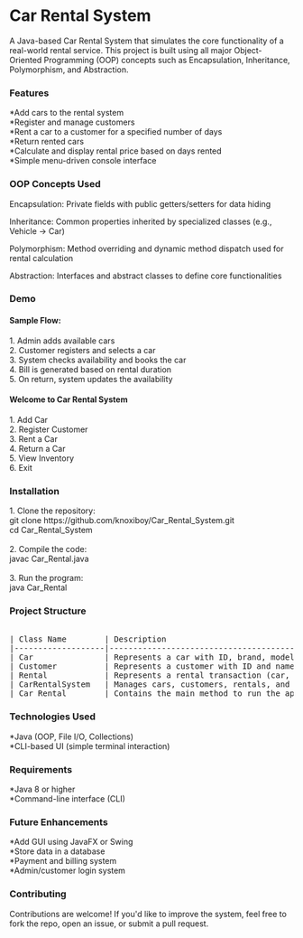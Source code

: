 <h1>Car Rental System</h1>

A Java-based Car Rental System that simulates the core functionality of a real-world rental service. 
This project is built using all major Object-Oriented Programming (OOP) concepts such as Encapsulation, Inheritance, Polymorphism, and Abstraction.

<h3>Features</h3>

*Add cars to the rental system <br>
*Register and manage customers <br>
*Rent a car to a customer for a specified number of days <br>
*Return rented cars <br>
*Calculate and display rental price based on days rented <br>
*Simple menu-driven console interface <br>


<h3>OOP Concepts Used</h3>

Encapsulation: Private fields with public getters/setters for data hiding

Inheritance: Common properties inherited by specialized classes (e.g., Vehicle -> Car)

Polymorphism: Method overriding and dynamic method dispatch used for rental calculation

Abstraction: Interfaces and abstract classes to define core functionalities


<h3>Demo</h3>

<h4>Sample Flow:</h4>
1. Admin adds available cars <br>
2. Customer registers and selects a car <br>
3. System checks availability and books the car <br>
4. Bill is generated based on rental duration <br>
5. On return, system updates the availability <br>


<h4>Welcome to Car Rental System</h4>
1. Add Car <br>
2. Register Customer <br>
3. Rent a Car <br>
4. Return a Car <br>
5. View Inventory <br>
6. Exit <br>


<h3>Installation</h3>
1. Clone the repository: <br>
git clone  https://github.com/knoxiboy/Car_Rental_System.git <br>
cd Car_Rental_System 
<br>
<br>
2. Compile the code: <br>
javac Car_Rental.java
<br>
<br>
3. Run the program: <br>
java Car_Rental
<br>

<h3>Project Structure</h3>
<pre> 
| Class Name        | Description                                                                 |
|-------------------|-----------------------------------------------------------------------------|
| Car               | Represents a car with ID, brand, model, base price per day, and availability|
| Customer          | Represents a customer with ID and name                                      |
| Rental            | Represents a rental transaction (car, customer, days)                       |
| CarRentalSystem   | Manages cars, customers, rentals, and provides main system functionality    |
| Car_Rental        | Contains the main method to run the application                             |
</pre>


<h3>Technologies Used</h3>
*Java (OOP, File I/O, Collections) <br>
*CLI-based UI (simple terminal interaction)


<h3>Requirements</h3>
*Java 8 or higher <br>
*Command-line interface (CLI)


<h3>Future Enhancements</h3>
*Add GUI using JavaFX or Swing <br>
*Store data in a database <br>
*Payment and billing system <br>
*Admin/customer login system <br>


<h3>Contributing</h3>
Contributions are welcome! If you'd like to improve the system, feel free to fork the repo, open an issue, or submit a pull request.

